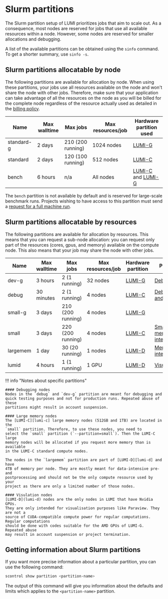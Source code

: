 # Slurm partitions

[lumi-c]: ../../hardware/lumic.md
[lumi-g]: ../../hardware/lumig.md
[lumi-d]: ../../hardware/lumid.md
[herorun]: ./hero-runs.md

The Slurm partition setup of LUMI prioritizes jobs that aim to scale out.
As a consequence, most nodes are reserved for jobs that use all available resources
within a node.
However, some nodes are reserved for smaller allocations and debugging.

A list of the available partitions can be obtained using the `sinfo` command.
To get a shorter summary, use `sinfo -s`.

## Slurm partitions allocatable by node

The following partitions are available for allocation by node. When using
these partitions, your jobs use all resources available on the node and won't
share the node with other jobs. Therefore, make sure that your application can
take advantage of all the resources on the node as you will be billed for the
complete node regardless of the resource actually used as detailed in the
[billing policy](../../runjobs/lumi_env/billing.md).

| Name           | Max walltime | Max jobs          | Max resources/job | Hardware<br>partition<br>used         |
| -------------- | ------------ | ----------------- | ----------------- | --------------------------------------|
| standard-g     | 2 days       | 210 (200 running) | 1024 nodes        | [LUMI-G][lumi-g]                      |
| standard       | 2 days       | 120 (100 running) |  512 nodes        | [LUMI-C][lumi-c]                      |
| bench          | 6 hours      | n/a               |  All nodes        | [LUMI-C][lumi-c] and [LUMI-G][lumi-g] |

The `bench` partition is not available by default and is reserved for
large-scale benchmark runs. Projects wishing to have access to this partition
must send a [request for a full machine run][herorun].

## Slurm partitions allocatable by resources

The following partitions are available for allocation by resources. This means
that you can request a sub-node allocation: you can request only part of the
resources (cores, gpus, and memory) available on the compute node. This also means
that your job may share the node with other jobs.

| Name     | Max walltime | Max jobs                | Max resources/job  | Hardware partition | Purpose                                             |
| -------- | ------------ | ----------------------- | ------------------ | ------------------ | --------------------------------------------------- |
| dev-g    | 3 hours      |   2 (1 running)         | 32 nodes           | [LUMI-G][lumi-g]   | [Debugging](#debugging-nodes)                       |
| debug    | 30 minutes   |   2 (1 running)         |  4 nodes           | [LUMI-C][lumi-c]   | [Debugging and testing](#debugging-nodes)           |
| small-g  | 3 days       | 210 (200 running)       |  4 nodes           | [LUMI-G][lumi-g]   |                                                     | 
| small    | 3 days       | 220 (200 running)       |  4 nodes           | [LUMI-C][lumi-c]   | [Small or memory intense jobs](#large-memory-nodes) |
| largemem | 1 day        |  30 (20 running)        |  1 nodes           | [LUMI-D][lumi-d]   | [Memory intense jobs](#large-memory-nodes)          |
| lumid    | 4 hours      |   1 (1 running)         |  1 GPU             | [LUMI-D][lumi-d]   | [Visualisation](#visualisation-nodes)               |

!!! info "Notes about specific partitions"

    #### Debugging nodes
    Nodes in the `debug` and `dev-g` partition are meant for debugging and
    quick testing purposes and not for production runs. Repeated abuse of these
    partitions might result in account suspension.

    #### Large memory nodes
    The [LUMI-C][lumi-c] large memory nodes (512GB and 1TB) are located in the
    `small` partition. Therefore, to use these nodes, you need to
    select the `small` partition (`--partition=small`). Then the LUMI-C large
    memory nodes will be allocated if you request more memory than is available
    in the LUMI-C standard compute nodes.
 
    The nodes in the `largemem` partition are part of [LUMI-D][lumi-d] and have
    4TB of memory per node. They are mostly meant for data-intensive pre- and 
    postprocessing and should not be the only compute resource used by your
    project as there are only a limited number of those nodes.

    #### Visulation nodes
    [LUMI-D](lumi-d) nodes are the only nodes in LUMI that have Nvidia GPUs.
    They are only intended for visualisation purposes like Paraview. They are not a 
    source of CUDA-compatible compute power for regular computations. Regular computations
    should be done with codes suitable for the AMD GPUs of LUMI-G. Repeated abuse 
    may result in account suspension or project termination.


## Getting information about Slurm partitions

If you want more precise information about a particular partition, you can use
the following command:

```bash
scontrol show partition <partition-name>
```

The output of this command will give you information about the defaults and
limits which applies to the `<partition-name>` partition.
